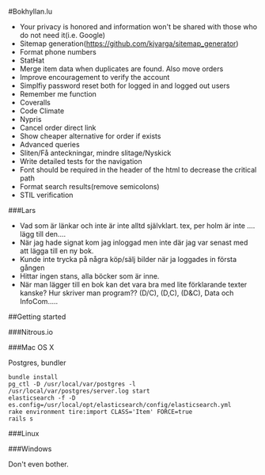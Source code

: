 #Bokhyllan.lu

* Your privacy is honored and information won't be shared with those who do not need it(i.e. Google)
* Sitemap generation(https://github.com/kjvarga/sitemap_generator)
* Format phone numbers
* StatHat
* Merge item data when duplicates are found. Also move orders
* Improve encouragement to verify the account
* Simplfiy password reset both for logged in and logged out users
* Remember me function
* Coveralls
* Code Climate
* Nypris
* Cancel order direct link
* Show cheaper alternative for order if exists
* Advanced queries
* Sliten/Få anteckningar, mindre slitage/Nyskick
* Write detailed tests for the navigation
* Font should be required in the header of the html to decrease the critical path
* Format search results(remove semicolons)
* STIL verification

###Lars
* Vad som är länkar och inte är inte alltd självklart. tex, per holm är inte .... lägg till den....
* När jag hade signat kom jag inloggad men inte där jag var senast med att lägga till en ny bok.
* Kunde inte trycka på några köp/sälj bilder när ja loggades in första gången
* Hittar ingen stans, alla böcker som är inne.
* När man lägger till en bok kan det vara bra med lite förklarande texter kanske? Hur skriver man program?? (D/C), (D,C), (D&C), Data och InfoCom.....

##Getting started

###Nitrous.io

###Mac OS X

Postgres, bundler

    bundle install
    pg_ctl -D /usr/local/var/postgres -l /usr/local/var/postgres/server.log start
    elasticsearch -f -D es.config=/usr/local/opt/elasticsearch/config/elasticsearch.yml
    rake environment tire:import CLASS='Item' FORCE=true
    rails s

###Linux

###Windows

Don't even bother.
